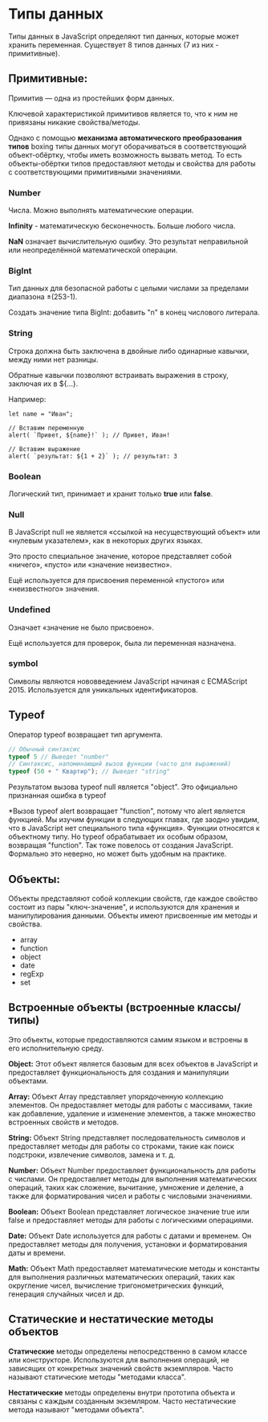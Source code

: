 
# Типы данных

Типы данных в JavaScript определяют тип данных, которые может хранить переменная.
Существует 8 типов данных (7 из них - примитивные).

## Примитивные:

Примитив — одна из простейших форм данных.

Ключевой характеристикой примитивов является то, что к ним не привязаны никакие свойства/методы.

Однако с помощью **механизма автоматического преобразования типов** boxing типы данных могут оборачиваться в соответствующий объект-обёртку, чтобы иметь возможность вызвать метод.
То есть объекты-обёртки типов предоставляют методы и свойства для работы с соответствующими примитивными значениями.

### Number 
Числа. Можно выполнять математические операции.

**Infinity** - математическую бесконечность. Больше любого числа.

**NaN** означает вычислительную ошибку. Это результат неправильной или неопределённой математической операции.

### BigInt
Тип данных для безопасной работы с целыми числами за пределами диапазона ±(253-1). 

Создать значение типа BigInt: добавить "n" в конец числового литерала.

### String
Строка должна быть заключена в двойные либо одинарные кавычки, между ними нет разницы.

Обратные кавычки позволяют встраивать выражения в строку, заключая их в ${…}. 

Например:

```
let name = "Иван";

// Вставим переменную
alert( `Привет, ${name}!` ); // Привет, Иван!

// Вставим выражение
alert( `результат: ${1 + 2}` ); // результат: 3
```

### Boolean

Логический тип, принимает и хранит только **true** или **false**.

### Null

В JavaScript null не является «ссылкой на несуществующий объект» или «нулевым указателем», как в некоторых других языках.


Это просто специальное значение, которое представляет собой «ничего», «пусто» или «значение неизвестно».

Ещё используется для присвоения переменной «пустого» или «неизвестного» значения. 

### Undefined

Означает «значение не было присвоено». 

Ещё используется для проверок, была ли переменная назначена.

### symbol
Символы являются нововведением JavaScript начиная с ECMAScript 2015.
Используется для уникальных идентификаторов.

## Typeof
Оператор typeof возвращает тип аргумента.

```javascript
// Обычный синтаксис
typeof 5 // Выведет "number"
// Синтаксис, напоминающий вызов функции (часто для выражений)
typeof (50 + " Квартир"); // Выведет "string"
```

Pезультатом вызова typeof null является "object". Это официально признанная ошибка в typeof

*Вызов typeof alert возвращает "function", потому что alert является функцией. Мы изучим функции в следующих главах, где заодно увидим, что в JavaScript нет специального типа «функция». Функции относятся к объектному типу. Но typeof обрабатывает их особым образом, возвращая "function". Так тоже повелось от создания JavaScript. Формально это неверно, но может быть удобным на практике.


## Объекты:
Объекты представляют собой коллекции свойств, где каждое свойство состоит из пары "ключ-значение",  и используются для хранения и манипулирования данными.
Объекты имеют присвоенные им методы и свойства.

- array
- function
- object
- date
- regExp
- set

## Встроенные объекты (встроенные классы/типы)

Это объекты, которые предоставляются самим языком и встроены в его исполнительную среду.

**Object:** Этот объект является базовым для всех объектов в JavaScript и предоставляет функциональность для создания и манипуляции объектами.

**Array:** Объект Array представляет упорядоченную коллекцию элементов. Он предоставляет методы для работы с массивами, такие как добавление, удаление и изменение элементов, а также множество встроенных свойств и методов.

**String:** Объект String представляет последовательность символов и предоставляет методы для работы со строками, такие как поиск подстроки, извлечение символов, замена и т. д. 

**Number:** Объект Number предоставляет функциональность для работы с числами. Он предоставляет методы для выполнения математических операций, таких как сложение, вычитание, умножение и деление, а также для форматирования чисел и работы с числовыми значениями.

**Boolean:** Объект Boolean представляет логическое значение true или false и предоставляет методы для работы с логическими операциями.

**Date:** Объект Date используется для работы с датами и временем. Он предоставляет методы для получения, установки и форматирования даты и времени.

**Math:** Объект Math предоставляет математические методы и константы для выполнения различных математических операций, таких как округление чисел, вычисление тригонометрических функций, генерация случайных чисел и др.

## Статические и нестатические методы объектов

**Статические** методы определены непосредственно в самом классе или конструкторе. Используются для выполнения операций, не зависящих от конкретных значений свойств экземпляров.
Часто называют статические методы "методами класса".

**Нестатические** методы определены внутри прототипа объекта и связаны с каждым созданным экземляром. Часто нестатические метода называют "методами объекта".

